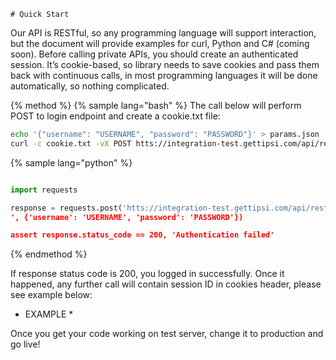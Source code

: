     # Quick Start

Our API is RESTful, so any programming language will support interaction, but the document will provide examples for curl, Python and C# (coming soon).
Before calling private APIs, you should create an authenticated session. It’s cookie-based, so library needs to save cookies and pass them back with continuous calls, in most programming languages it will be done automatically, so nothing complicated.

{% method %}
{% sample lang="bash" %}
The call below will perform POST to login endpoint and create a cookie.txt file:
```bash
echo '{"username": "USERNAME", "password": "PASSWORD"}' > params.json
curl -c cookie.txt -vX POST htts://integration-test.gettipsi.com/api/rest/v001/login -d @params.json
```

{% sample lang="python" %}
```python

import requests

response = requests.post('htts://integration-test.gettipsi.com/api/rest/v001/login
', {'username': 'USERNAME', 'password': 'PASSWORD'})

assert response.status_code == 200, 'Authentication failed'
```
{% endmethod %}

If response status code is 200, you logged in successfully. Once it happened, any further call will contain session ID in cookies header, please see example below:

* EXAMPLE *

Once you get your code working on test server, change it to production and go live!